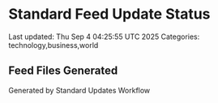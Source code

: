 # Standard Feed Update Status
Last updated: Thu Sep  4 04:25:55 UTC 2025
Categories: technology,business,world

## Feed Files Generated

Generated by Standard Updates Workflow
